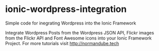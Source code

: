 # ionic-wordpress-integration
Simple code for inegrating Wordpress into the Ionic Framework

Integrate Wordpress Posts from the Wordpress JSON API, Flickr images from the Flickr API and Font Awesome icons into your Ionic Framework Project. For more tutorials visit http://normandube.tech
